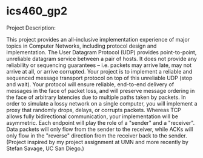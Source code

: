 # ics460_gp2

Project Description:

This project provides an all-inclusive implementation experience of major topics in Computer Networks, including protocol design and implementation.
The User Datagram Protocol (UDP) provides point-to-point, unreliable datagram service between a pair of hosts. It does not provide any reliability or sequencing guarantees – i.e. packets may arrive late, may not arrive at all, or arrive corrupted. 
Your project is to implement a reliable and sequenced message transport protocol on top of this unreliable UDP (stop and wait). Your protocol will ensure reliable, end-to-end delivery of messages in the face of packet loss, and will preserve message ordering in the face of arbitrary latencies due to multiple paths taken by packets.
In order to simulate a lossy network on a single computer, you will implement a proxy that randomly drops, delays, or corrupts packets.
Whereas TCP allows fully bidirectional communication, your implementation will be asymmetric. Each endpoint will play the role of a "sender" and a "receiver". Data packets will only flow from the sender to the receiver, while ACKs will only flow in the "reverse" direction from the receiver back to the sender. 
(Project inspired by my project assignment at UMN and more recently by Stefan Savage, UC San Diego.)
